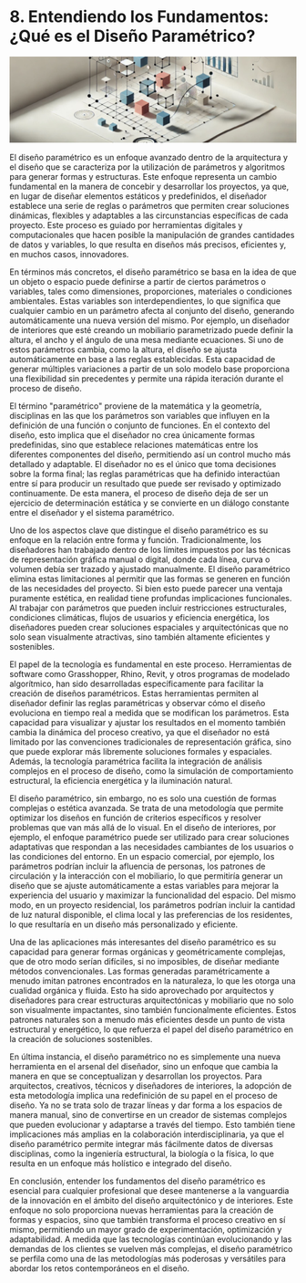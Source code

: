 # 8. Entendiendo los Fundamentos: ¿Qué es el Diseño Paramétrico?

![imagen2-clase8](seccion2-imagenes/2024-09-27_08-42-03-0f7fed8acf0e3936437e7b9bfb284029.jpg)

El diseño paramétrico es un enfoque avanzado dentro de la arquitectura y el diseño que se caracteriza por la utilización de parámetros y algoritmos para generar formas y estructuras. Este enfoque representa un cambio fundamental en la manera de concebir y desarrollar los proyectos, ya que, en lugar de diseñar elementos estáticos y predefinidos, el diseñador establece una serie de reglas o parámetros que permiten crear soluciones dinámicas, flexibles y adaptables a las circunstancias específicas de cada proyecto. Este proceso es guiado por herramientas digitales y computacionales que hacen posible la manipulación de grandes cantidades de datos y variables, lo que resulta en diseños más precisos, eficientes y, en muchos casos, innovadores.

En términos más concretos, el diseño paramétrico se basa en la idea de que un objeto o espacio puede definirse a partir de ciertos parámetros o variables, tales como dimensiones, proporciones, materiales o condiciones ambientales. Estas variables son interdependientes, lo que significa que cualquier cambio en un parámetro afecta al conjunto del diseño, generando automáticamente una nueva versión del mismo. Por ejemplo, un diseñador de interiores que esté creando un mobiliario parametrizado puede definir la altura, el ancho y el ángulo de una mesa mediante ecuaciones. Si uno de estos parámetros cambia, como la altura, el diseño se ajusta automáticamente en base a las reglas establecidas. Esta capacidad de generar múltiples variaciones a partir de un solo modelo base proporciona una flexibilidad sin precedentes y permite una rápida iteración durante el proceso de diseño.

El término "paramétrico" proviene de la matemática y la geometría, disciplinas en las que los parámetros son variables que influyen en la definición de una función o conjunto de funciones. En el contexto del diseño, esto implica que el diseñador no crea únicamente formas predefinidas, sino que establece relaciones matemáticas entre los diferentes componentes del diseño, permitiendo así un control mucho más detallado y adaptable. El diseñador no es el único que toma decisiones sobre la forma final; las reglas paramétricas que ha definido interactúan entre sí para producir un resultado que puede ser revisado y optimizado continuamente. De esta manera, el proceso de diseño deja de ser un ejercicio de determinación estática y se convierte en un diálogo constante entre el diseñador y el sistema paramétrico.

Uno de los aspectos clave que distingue el diseño paramétrico es su enfoque en la relación entre forma y función. Tradicionalmente, los diseñadores han trabajado dentro de los límites impuestos por las técnicas de representación gráfica manual o digital, donde cada línea, curva o volumen debía ser trazado y ajustado manualmente. El diseño paramétrico elimina estas limitaciones al permitir que las formas se generen en función de las necesidades del proyecto. Si bien esto puede parecer una ventaja puramente estética, en realidad tiene profundas implicaciones funcionales. Al trabajar con parámetros que pueden incluir restricciones estructurales, condiciones climáticas, flujos de usuarios y eficiencia energética, los diseñadores pueden crear soluciones espaciales y arquitectónicas que no solo sean visualmente atractivas, sino también altamente eficientes y sostenibles.

El papel de la tecnología es fundamental en este proceso. Herramientas de software como Grasshopper, Rhino, Revit, y otros programas de modelado algorítmico, han sido desarrolladas específicamente para facilitar la creación de diseños paramétricos. Estas herramientas permiten al diseñador definir las reglas paramétricas y observar cómo el diseño evoluciona en tiempo real a medida que se modifican los parámetros. Esta capacidad para visualizar y ajustar los resultados en el momento también cambia la dinámica del proceso creativo, ya que el diseñador no está limitado por las convenciones tradicionales de representación gráfica, sino que puede explorar más libremente soluciones formales y espaciales. Además, la tecnología paramétrica facilita la integración de análisis complejos en el proceso de diseño, como la simulación de comportamiento estructural, la eficiencia energética y la iluminación natural.

El diseño paramétrico, sin embargo, no es solo una cuestión de formas complejas o estética avanzada. Se trata de una metodología que permite optimizar los diseños en función de criterios específicos y resolver problemas que van más allá de lo visual. En el diseño de interiores, por ejemplo, el enfoque paramétrico puede ser utilizado para crear soluciones adaptativas que respondan a las necesidades cambiantes de los usuarios o las condiciones del entorno. En un espacio comercial, por ejemplo, los parámetros podrían incluir la afluencia de personas, los patrones de circulación y la interacción con el mobiliario, lo que permitiría generar un diseño que se ajuste automáticamente a estas variables para mejorar la experiencia del usuario y maximizar la funcionalidad del espacio. Del mismo modo, en un proyecto residencial, los parámetros podrían incluir la cantidad de luz natural disponible, el clima local y las preferencias de los residentes, lo que resultaría en un diseño más personalizado y eficiente.

Una de las aplicaciones más interesantes del diseño paramétrico es su capacidad para generar formas orgánicas y geométricamente complejas, que de otro modo serían difíciles, si no imposibles, de diseñar mediante métodos convencionales. Las formas generadas paramétricamente a menudo imitan patrones encontrados en la naturaleza, lo que les otorga una cualidad orgánica y fluida. Esto ha sido aprovechado por arquitectos y diseñadores para crear estructuras arquitectónicas y mobiliario que no solo son visualmente impactantes, sino también funcionalmente eficientes. Estos patrones naturales son a menudo más eficientes desde un punto de vista estructural y energético, lo que refuerza el papel del diseño paramétrico en la creación de soluciones sostenibles.

En última instancia, el diseño paramétrico no es simplemente una nueva herramienta en el arsenal del diseñador, sino un enfoque que cambia la manera en que se conceptualizan y desarrollan los proyectos. Para arquitectos, creativos, técnicos y diseñadores de interiores, la adopción de esta metodología implica una redefinición de su papel en el proceso de diseño. Ya no se trata solo de trazar líneas y dar forma a los espacios de manera manual, sino de convertirse en un creador de sistemas complejos que pueden evolucionar y adaptarse a través del tiempo. Esto también tiene implicaciones más amplias en la colaboración interdisciplinaria, ya que el diseño paramétrico permite integrar más fácilmente datos de diversas disciplinas, como la ingeniería estructural, la biología o la física, lo que resulta en un enfoque más holístico e integrado del diseño.

En conclusión, entender los fundamentos del diseño paramétrico es esencial para cualquier profesional que desee mantenerse a la vanguardia de la innovación en el ámbito del diseño arquitectónico y de interiores. Este enfoque no solo proporciona nuevas herramientas para la creación de formas y espacios, sino que también transforma el proceso creativo en sí mismo, permitiendo un mayor grado de experimentación, optimización y adaptabilidad. A medida que las tecnologías continúan evolucionando y las demandas de los clientes se vuelven más complejas, el diseño paramétrico se perfila como una de las metodologías más poderosas y versátiles para abordar los retos contemporáneos en el diseño.